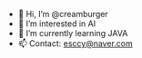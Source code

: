 - 👋 Hi, I’m @creamburger 
- 👀 I’m interested in AI
- 🌱 I’m currently learning JAVA
- 📫 Contact: esccy@naver.com

<!---
creamburger/creamburger is a ✨ special ✨ repository because its `README.md` (this file) appears on your GitHub profile.
You can click the Preview link to take a look at your changes.
--->
